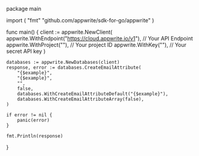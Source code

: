 package main

import (
    "fmt"
	"github.com/appwrite/sdk-for-go/appwrite"
)

func main() {
	client := appwrite.NewClient(
        appwrite.WithEndpoint("https://cloud.appwrite.io/v1"), // Your API Endpoint
        appwrite.WithProject(""), // Your project ID
        appwrite.WithKey(""), // Your secret API key
    )

    databases := appwrite.NewDatabases(client)
    response, error := databases.CreateEmailAttribute(
        "{$example}",
        "{$example}",
        "",
        false,
        databases.WithCreateEmailAttributeDefault("{$example}"),
        databases.WithCreateEmailAttributeArray(false),
    )

    if error != nil {
        panic(error)
    }

    fmt.Println(response)
}
